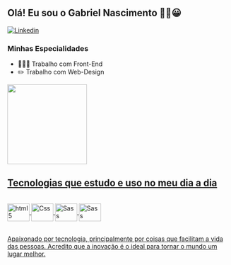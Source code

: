 ## Olá! Eu sou o Gabriel Nascimento ✌🏻😀

[![Linkedin](https://img.shields.io/badge/LinkedIn-0077B5?style=for-the-badge&logo=linkedin&logoColor=white)](http://linkedin.com/in/gabriel-nascimento-a5946722a)

### Minhas Especialidades
- 👨🏻‍💻 Trabalho com Front-End
- ✏️ Trabalho com Web-Design

<div>
  <a href="https://beacons.ai/Biel-developer">
    <img height="180em" src="https://github-readme-stats.vercel.app/api?username=Biel-developer&show_icons=true&theme=radical"/>
</div>

## Tecnologias que estudo e uso no meu dia a dia
    
<div style="display: inline_block"><br>
<img align="center" width="50" height="40" alt="html5" src="https://cdn.jsdelivr.net/gh/devicons/devicon/icons/html5/html5-original.svg" />
<img align="center" width="50" height="40" alt="Css" src="https://cdn.jsdelivr.net/gh/devicons/devicon/icons/css3/css3-original.svg" />
<img align="center" width="50" height="40" alt="Sass" src="https://cdn.jsdelivr.net/gh/devicons/devicon/icons/sass/sass-original.svg" />
<img align="center" width="50" height="40" alt="Sass" src="https://cdn.jsdelivr.net/gh/devicons/devicon/icons/javascript/javascript-original.svg" />
</div><br>

Apaixonado por tecnologia, principalmente por coisas que facilitam a vida das pessoas. Acredito que a inovação é o ideal para tornar o mundo um lugar melhor.
